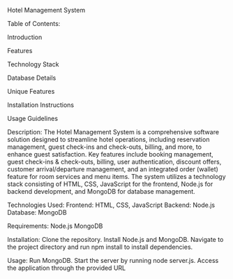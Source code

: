 Hotel Management System

Table of Contents:

Introduction

Features

Technology Stack

Database Details

Unique Features

Installation Instructions

Usage Guidelines

Description: The Hotel Management System is a comprehensive software solution designed to streamline hotel operations, including reservation management, guest check-ins and check-outs, billing, and more, to enhance guest satisfaction. Key features include booking management, guest check-ins & check-outs, billing, user authentication, discount offers, customer arrival/departure management, and an integrated order (wallet) feature for room services and menu items. The system utilizes a technology stack consisting of HTML, CSS, JavaScript for the frontend, Node.js for backend development, and MongoDB for database management.

Technologies Used: Frontend: HTML, CSS, JavaScript Backend: Node.js Database: MongoDB

Requirements:
Node.js
MongoDB

Installation:
Clone the repository.
Install Node.js and MongoDB.
Navigate to the project directory and run npm install to install dependencies.

Usage:
Run MongoDB.
Start the server by running node server.js.
Access the application through the provided URL
